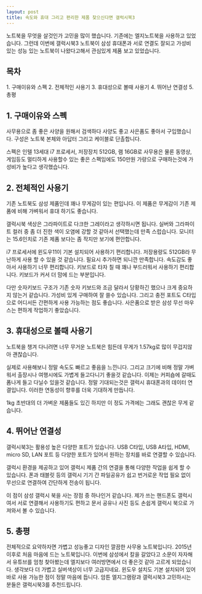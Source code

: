 ```yaml
---
layout: post
title: 속도와 휴대 그리고 편리한 제품 찾으신다면 갤럭시북3
---
```


노트북을 무엇을 살것인가 고민을 많이 했습니다. 기존에는 엘지노트북을 사용하고 있었습니다. 그런데 이번에 갤럭시북3 노트북이 삼성 휴대폰과 서로 연결도 잘되고 가성비 있는 성능 있는 노트북이 나왔다고해서 관심있게 제품 보고 있었습니다.

<h2>목차</h2>
1. 구매이유와 스펙
2. 전체적인 사용기
3. 휴대성으로 볼때 사용기
4. 뛰어난 연결성
5. 총평



<h2>1. 구매이유와 스펙</h2>
사무용으로 좀 좋은 사양을 원해서 검색하다 사양도 좋고 사은품도 좋아서 구입했습니다. 구성은 노트북 본체와 아답터 그리고 케이블로 단촐합니다.

스펙은 인텔 13세대 i7 프로세서, 저장장치 512GB, 램 16GB로 사무용은 물론 동영상, 게임등도 멀티하게 사용할수 있는 좋은 스펙임에도 150만원 가량으로 구매하는것에 가성비가 높다고 생각했습니다.



<h2>2. 전체적인 사용기</h2>
기존 노트북도 삼성 제품인데 꽤나 무게감이 있는 편입니다. 이 제품은 무게감이 기존 제품에 비해 가벼워서 휴대 하기도 좋습니다.

갤럭시북 색상은 그라파이트로 다크한 그레이라고 생각하시면 됩니다. 실버와 그라파이트 컬러 중 좀 더 진한 색이 오염에 강할 것 같아서 선택했는데 만족 스럽습니다. 모니터는 15.6인치로 기존 제품 보다는 좀 작지만 보기에 편안합니다.

i7 프로세서에 윈도우11이 기본 설치되어 사용하기 편리합니다. 저장용량도 512GB라 무난하게 사용 할 수 있을 것 같습니다. 필요시 추가하면 되니깐 만족합니다. 속도감도 좋아서 사용하기 너무 편리합니다. 키보드로 타자 칠 때 꽤나 부드러워서 사용하기 편리합니다. 키보드가 커서 더 맘에 드는 부분입니다. 

다만 숫자키보드 구조가 기존 숫자 키보드와 조금 달라서 당황하긴 했으나 크게 중요하지 않는거 같습니다. 가성비 있게 구매하여 잘 쓸수 있습니다. 그리고 충전 포트도 C타입으로 어디서든 간편하게 사용 가능하는 점도 좋습니다.
사은품으로 받은 삼성 무선 마우스는 편하게 작업하기 좋았습니다.



<h2>3. 휴대성으로 볼때 사용기</h2>
노트북을 챙겨 다니려면 너무 무거운 노트북은 힘든데 무게가 1.57kg로 많이 무겁지않아 괜찮습니다.

실제로 사용해보니 정말 속도도 빠르고 좋음을 느낀니다. 그리고 크기에 비해 정말 가벼워서 출장시나 여행시에도 가볍게 들고다니기 좋을것 같습니다. 이제는 커피숍에 갈때도 폼나게 들고 다닐수 있을것 같습니다. 정말 기대되는것은 갤럭시 휴대폰과의 데이터 연결입니다. 이러한 연동성이 향후를 더욱 기대하게 만듭니다.

1kg 초반대의 더 가벼운 제품들도 있긴 하지만 이 정도 가격에는 그래도 괜찮은 무게 같습니다.



<h2>4. 뛰어난 연결성</h2>
갤럭시북3는 활용성 높은 다양한 포트가 있습니다.
USB C타입, USB A타입, HDMI, micro SD, LAN 포트 등 다양한 포트가 있어서 원하는 장치를 바로 연결할 수 있습니다.

갤럭시 환경을 제공하고 있어 갤럭시 제품 간의 연결을 통해 다양한 작업을 쉽게 할 수 있습니다. 폰과 태블릿 등의 갤럭시 기기 간 파일공유가 쉽고 번거로운 작업 필요 없이 무선으로 연결하여 간단하게 전송이 됩니다.

이 점이 삼성 갤럭시 북을 사는 장점 중 하나인거 같습니다. 제가 쓰는 핸드폰도 갤럭시여서 서로 연결해서 사용하기도 편하고 문서 공유나 사진 등도 손쉽게 갤럭시 북으로 가져와서 볼 수 있습니다.



<h2>5. 총평</h2>
전체적으로 요약하자면 가볍고 성능좋고 디자인 깔끔한 사무용 노트북입니다. 2015년 이후로 처음 마음에 드는 노트북입니다. 이번에 삼성에서 칼을 갈았다고 소문이 자자해서 유튜브를 엄청 찾아봤는데 엘지보다 여러방면에서 더 좋은것 같아 고르게 되었습니다. 생각보다 더 가볍고 실버색상이 너무 고급지네요. 윈도우 설치도 기본 설치되어 있어 바로 사용 가능한 점이 정말 마음에 듭니다. 암튼 엘지그램랑과 갤럭시북3 고민하시는 분들은 갤럭시북3를 추천드립니다.